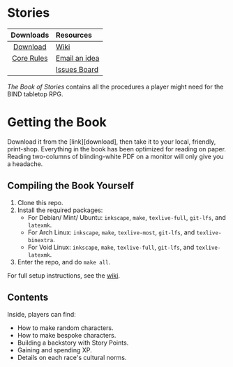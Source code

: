 # Stories

|        Downloads               |         Resources             |
|:------------------------------:|:------------------------------|
| [Download][stories]            | [Wiki][wiki]                  | 
| [Core Rules][core]             | [Email an idea][issues email] |
|                                | [Issues Board][board]         |

*The Book of Stories* contains all the procedures a player might need for the BIND tabletop RPG.

# Getting the Book

Download it from the [link][download], then take it to your local, friendly, print-shop.
Everything in the book has been optimized for reading on paper.
Reading two-columns of blinding-white PDF on a monitor will only give you a headache.

## Compiling the Book Yourself

1. Clone this repo.
1. Install the required packages:
    * For Debian/ Mint/ Ubuntu: `inkscape`, `make`, `texlive-full`, `git-lfs`, and `latexmk`.
    * For Arch Linux: `inkscape`, `make`, `texlive-most`, `git-lfs`, and `texlive-binextra`.
    * For Void Linux: `inkscape`, `make`, `texlive-full`, `git-lfs`, and `texlive-latexmk`.
1. Enter the repo, and do `make all`.

For full setup instructions, see the [wiki][compiling].

## Contents

Inside, players can find:

- How to make random characters.
- How to make bespoke characters.
- Building a backstory with Story Points.
- Gaining and spending XP.
- Details on each race's cultural norms.

[compiling]: https://gitlab.com/bindrpg/core/-/wikis/dev/Compiling
[issues email]: mailto:contact-project+bindrpg-stories-47773063-issue-@incoming.gitlab.com
[board]: https://gitlab.com/bindrpg/stories/-/issues
[wiki]: https://gitlab.com/bindrpg/core/-/wikis/home

[core]: https://gitlab.com/bindrpg/core
[stories]: https://gitlab.com/bindrpg/stories/-/jobs/artifacts/master/raw/Stories.pdf?job=build
